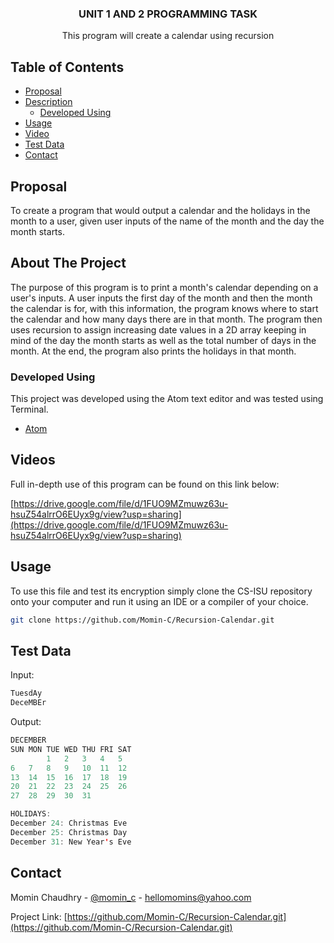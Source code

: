   <h3 align="center">UNIT 1 AND 2 PROGRAMMING TASK</h3>
  <p align="center">
    This program will create a calendar using recursion
  </p>
</p>

<!-- TABLE OF CONTENTS -->
## Table of Contents

* [Proposal](#proposal)
* [Description](#about-the-project)
    * [Developed Using](#developed-using)
* [Usage](#usage)
* [Video](#video)
* [Test Data]("test-data")
* [Contact](#contact)

<!-- PROPOSAL -->
## Proposal

To create a program that would output a calendar and the holidays in the month to a user, given user inputs of the name of the month and the day the month starts.

<!-- ABOUT THE PROJECT -->
## About The Project

The purpose of this program is to print a month's calendar depending on a user's inputs. A user inputs the first day of the month and then the month the calendar is for, with this information, the program knows where to start the calendar and how many days there are in that month. The program then uses recursion to assign increasing date values in a 2D array keeping in mind of the day the month starts as well as the total number of days in the month. At the end, the program also prints the holidays in that month.

<!-- DEVELOPED USING -->
### Developed Using
This project was developed using the Atom text editor and was tested using Terminal.
* [Atom](https://atom.io)

<!-- VIDEOS  -->
## Videos

Full in-depth use of this program can be found on this link below:

[https://drive.google.com/file/d/1FUO9MZmuwz63u-hsuZ54alrrO6EUyx9g/view?usp=sharing](https://drive.google.com/file/d/1FUO9MZmuwz63u-hsuZ54alrrO6EUyx9g/view?usp=sharing)

<!-- USAGE -->
## Usage

To use this file and test its encryption simply clone the CS-ISU repository onto your computer and run it using an IDE or a compiler of your choice.

```sh
git clone https://github.com/Momin-C/Recursion-Calendar.git
```
<!-- TEST DATA -->
## Test Data
Input:
```java
TuesdAy
DeceMBEr
```
Output:
```java
DECEMBER
SUN	MON	TUE	WED	THU	FRI	SAT
		1	2	3	4	5
6	7	8	9	10	11	12
13	14	15	16	17	18	19
20	21	22	23	24	25	26
27	28	29	30	31

HOLIDAYS:
December 24: Christmas Eve
December 25: Christmas Day
December 31: New Year's Eve
```

<!-- CONTACT -->
## Contact

Momin Chaudhry - [@momin_c](https://instagram.com/momin_c) - hellomomins@yahoo.com

Project Link: [https://github.com/Momin-C/Recursion-Calendar.git](https://github.com/Momin-C/Recursion-Calendar.git)
